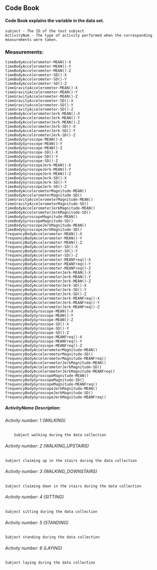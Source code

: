 ## Code Book
#### Code Book explains the variable in the data set.

	subject - The ID of the test subject
	ActivityNum - The type of activity performed when the corresponding measurements were taken.

### Measurements:

	timeBodyAccelerometer-MEAN()-X 
	timeBodyAccelerometer-MEAN()-Y 
	timeBodyAccelerometer-MEAN()-Z 
	timeBodyAccelerometer-SD()-X
	timeBodyAccelerometer-SD()-Y
	timeBodyAccelerometer-SD()-Z
	timeGravityAccelerometer-MEAN()-X
	timeGravityAccelerometer-MEAN()-Y
	timeGravityAccelerometer-MEAN()-Z
	timeGravityAccelerometer-SD()-X
	timeGravityAccelerometer-SD()-Y
	timeGravityAccelerometer-SD()-Z
	timeBodyAccelerometerJerk-MEAN()-X
	timeBodyAccelerometerJerk-MEAN()-Y
	timeBodyAccelerometerJerk-MEAN()-Z
	timeBodyAccelerometerJerk-SD()-X
	timeBodyAccelerometerJerk-SD()-Y
	timeBodyAccelerometerJerk-SD()-Z
	timeBodyGyroscope-MEAN()-X
	timeBodyGyroscope-MEAN()-Y
	timeBodyGyroscope-MEAN()-Z
	timeBodyGyroscope-SD()-X
	timeBodyGyroscope-SD()-Y
	timeBodyGyroscope-SD()-Z
	timeBodyGyroscopeJerk-MEAN()-X
	timeBodyGyroscopeJerk-MEAN()-Y
	timeBodyGyroscopeJerk-MEAN()-Z
	timeBodyGyroscopeJerk-SD()-X
	timeBodyGyroscopeJerk-SD()-Y
	timeBodyGyroscopeJerk-SD()-Z
	timeBodyAccelerometerMagnitude-MEAN()
	timeBodyAccelerometerMagnitude-SD()
	timeGravityAccelerometerMagnitude-MEAN()
	timeGravityAccelerometerMagnitude-SD()
	timeBodyAccelerometerJerkMagnitude-MEAN()
	timeBodyAccelerometerJerkMagnitude-SD()
	timeBodyGyroscopeMagnitude-MEAN()
	timeBodyGyroscopeMagnitude-SD()
	timeBodyGyroscopeJerkMagnitude-MEAN()
	timeBodyGyroscopeJerkMagnitude-SD()
	frequencyBodyAccelerometer-MEAN()-X
	frequencyBodyAccelerometer-MEAN()-Y
	frequencyBodyAccelerometer-MEAN()-Z
	frequencyBodyAccelerometer-SD()-X
	frequencyBodyAccelerometer-SD()-Y
	frequencyBodyAccelerometer-SD()-Z
	frequencyBodyAccelerometer-MEANFreq()-X
	frequencyBodyAccelerometer-MEANFreq()-Y
	frequencyBodyAccelerometer-MEANFreq()-Z
	frequencyBodyAccelerometerJerk-MEAN()-X
	frequencyBodyAccelerometerJerk-MEAN()-Y
	frequencyBodyAccelerometerJerk-MEAN()-Z
	frequencyBodyAccelerometerJerk-SD()-X
	frequencyBodyAccelerometerJerk-SD()-Y
	frequencyBodyAccelerometerJerk-SD()-Z
	frequencyBodyAccelerometerJerk-MEANFreq()-X
	frequencyBodyAccelerometerJerk-MEANFreq()-Y
	frequencyBodyAccelerometerJerk-MEANFreq()-Z
	frequencyBodyGyroscope-MEAN()-X
	frequencyBodyGyroscope-MEAN()-Y
	frequencyBodyGyroscope-MEAN()-Z
	frequencyBodyGyroscope-SD()-X
	frequencyBodyGyroscope-SD()-Y
	frequencyBodyGyroscope-SD()-Z
	frequencyBodyGyroscope-MEANFreq()-X
	frequencyBodyGyroscope-MEANFreq()-Y
	frequencyBodyGyroscope-MEANFreq()-Z
	frequencyBodyAccelerometerMagnitude-MEAN()
	frequencyBodyAccelerometerMagnitude-SD()
	frequencyBodyAccelerometerMagnitude-MEANFreq()
	frequencyBodyAccelerometerJerkMagnitude-MEAN()
	frequencyBodyAccelerometerJerkMagnitude-SD()
	frequencyBodyAccelerometerJerkMagnitude-MEANFreq()
	frequencyBodyGyroscopeMagnitude-MEAN()
	frequencyBodyGyroscopeMagnitude-SD()
	frequencyBodyGyroscopeMagnitude-MEANFreq()
	frequencyBodyGyroscopeJerkMagnitude-MEAN()
	frequencyBodyGyroscopeJerkMagnitude-SD()
	frequencyBodyGyroscopeJerkMagnitude-MEANFreq()

##### ActivityName Description:

###### Activity number: 1 (WALKING)
		Subject walking during the data collection
###### Activity number: 2 (WALKING_UPSTAIRS)
	Subject claiming up in the stairs during the data collection
###### Activity number: 3 (WALKING_DOWNSTAIRS)
	Subject claiming down in the stairs during the data collection
###### Activity number: 4 (SITTING)
	Subject sitting during the data collection
###### Activity number: 5 (STANDING)
	Subject standing during the data collection
###### Activity number: 6 (LAYING)
	Subject laying during the data collection


